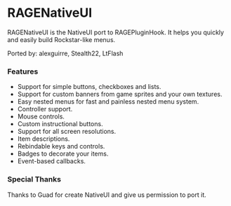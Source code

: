# RAGENativeUI

RAGENativeUI is the NativeUI port to RAGEPluginHook. It helps you quickly and easily build Rockstar-like menus.

Ported by: alexguirre, Stealth22, LtFlash

### Features

* Support for simple buttons, checkboxes and lists.
* Support for custom banners from game sprites and your own textures.
* Easy nested menus for fast and painless nested menu system.
* Controller support.
* Mouse controls.
* Custom instructional buttons.
* Support for all screen resolutions.
* Item descriptions.
* Rebindable keys and controls.
* Badges to decorate your items.
* Event-based callbacks.

### Special Thanks
Thanks to Guad for create NativeUI and give us permission to port it.
